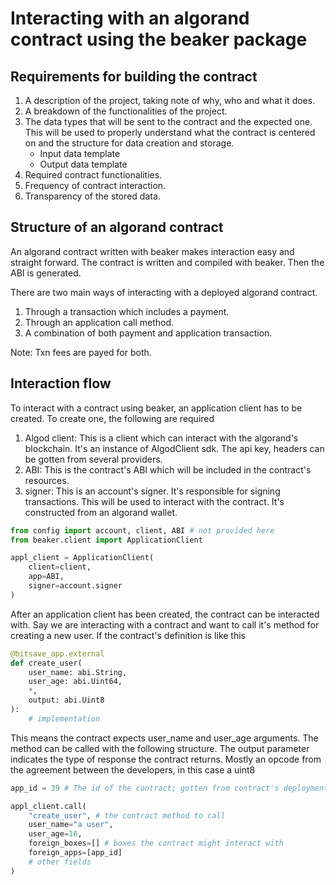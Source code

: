# Interacting with an algorand contract using the beaker package

## Requirements for building the contract
1. A description of the project, taking note of why, who and what it does.
2. A breakdown of the functionalities of the project.
3. The data types that will be sent to the contract and the expected one. This will be used to properly understand what the contract is centered on and the structure for data creation and storage.
   - Input data template
   - Output data template
4. Required contract functionalities. 
5. Frequency of contract interaction. 
6. Transparency of the stored data. 

## Structure of an algorand contract
An algorand contract written with beaker makes interaction easy and straight 
forward. The contract is written and compiled with beaker. Then the ABI is
generated. 

There are two main ways of interacting with a deployed algorand contract.
1. Through a transaction which includes a payment.
2. Through an application call method.
3. A combination of both payment and application transaction.

Note: Txn fees are payed for both.

## Interaction flow
To interact with a contract using beaker, an application client has to be created. To create one, the following are required
1. Algod client: This is a client which can interact with the algorand's blockchain. It's an instance of AlgodClient sdk. The api key, headers can be gotten from several providers.
2. ABI: This is the contract's ABI which will be included in the contract's resources.
3. signer: This is an account's signer. It's responsible for signing transactions. This will be used to interact with the contract. It's constructed from an algorand wallet.

```py
from config import account, client, ABI # not provided here
from beaker.client import ApplicationClient

appl_client = ApplicationClient(
    client=client,
    app=ABI,
    signer=account.signer
)
```

After an application client has been created, the contract can be interacted with. Say we are interacting with a contract and want to call it's method for
creating a new user. If the contract's definition is like this
```py
@bitsave_app.external
def create_user(
    user_name: abi.String, 
    user_age: abi.Uint64,
    *,
    output: abi.Uint8
):
    # implementation
```

This means the contract expects user_name and user_age arguments. The method
can be called with the following structure. The output parameter indicates the 
type of response the contract returns. Mostly an opcode from the agreement between the developers, in this case a uint8


```py
app_id = 39 # The id of the contract; gotten from contract's deployment

appl_client.call(
    "create_user", # the contract method to call
    user_name="a user",
    user_age=16,
    foreign_boxes=[] # boxes the contract might interact with
    foreign_apps=[app_id]
    # other fields
)
```


